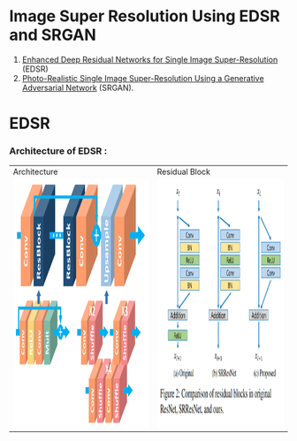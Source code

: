 # Image Super Resolution Using EDSR and SRGAN

1. [Enhanced Deep Residual Networks for Single Image Super-Resolution](https://arxiv.org/abs/1707.02921) (EDSR)
2. [Photo-Realistic Single Image Super-Resolution Using a Generative Adversarial Network](https://arxiv.org/abs/1609.04802) (SRGAN).

# EDSR 
### Architecture of EDSR :
<table>
  <tr>
    <td>Architecture</td>
     <td>Residual Block</td>
  </tr>
  <tr>
    <td><img src="https://github.com/IMvision12/Image-Super-Resolution/blob/main/Images/edsr.png" width=600 height=450></td>
    <td><img src="https://github.com/IMvision12/Image-Super-Resolution/blob/main/Images/residual.PNG" width=600 height=450></td>
  </tr>
 </table>
